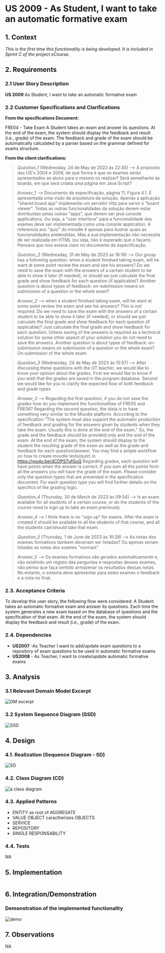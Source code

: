 # US 2009 - As Student, I want to take an automatic formative exam

## 1. Context

*This is the first time this functionality is being developed. It is included in Sprint C of the project eCourse.*

## 2. Requirements

### 2.1 User Story Description

**US 2009** As Student, I want to take an automatic formative exam

### 2.2 Customer Specifications and Clarifications ###

**From the specifications Document:**

FRE04 - Take Exam A Student takes an exam and answer its questions. At the end of
the exam, the system should display the feedback and result (i.e., grade) of the exam. The
feedback and grade of the exam should be automatically calculated by a parser based on
the grammar defined for exams structure.

**From the client clarifications:**

> *Question_1* (Wednesday, 24 de May de 2023 às 22:45) --> A propósito das US's 2004 e 2009, de que forma é que os exames serão apresentados ao aluno para o mesmo os realizar? Será semelhante às boards, em que será criada uma página em Java Script?
>
> *Answer_1* --> Documento de especificação, página 11, Figura 4.1. É apresentada uma visão da arquitetura da solução.
> Apenas a aplicação "shared board app" implementa um servidor http para servir o "board viewer". Todas as outras funcionalidades da solução devem estar distribuídas pelas outras "apps", que devem ser java console applications. Ou seja, a "user interface" para a funcionalidade dos exames deve ser implementada como uma console application. A referencia aos "quiz" do moodle é apenas para ilustrar quais as funcionalidades pretendidas. Mas a sua implementação não necessita de ser realizada em HTML (ou seja, não é esperado que o façam).
> Pensava que isso estava claro no documento da especificação.


> *Question_2* (Wednesday, 31 de May de 2023 às 16:16) --> Our group has a following question: when a student finished taking exam, will he want at some point review the exam and see his answers? Do we need to save the exam with the answers of a certain student to be able to show it later (if needed), or should we just calculate the final grade and show feedback for each question (if applicable)?
> Another question is about types of feedback: on-submission means on submission of a question or the whole exam?
>
> 
> *Answer_2* -->  when a student finished taking exam, will he want at some point review the exam and see his answers?
> This is not required.
> Do we need to save the exam with the answers of a certain student to be able to show it later (if needed), or should we just calculate the final grade and show feedback for each question (if applicable)?
> Just calculate the final grade and show feedback for each question. Unless saving of the answers is required as a technical solution for some other aspect of your solution you do not need to save the answers.
> Another question is about types of feedback: on-submission means on submission of a question or the whole exam?
> On submission of the whole exam.
 
 
> *Question_3* (Wednesday, 24 de May de 2023 às 15:57) --> After discussing these questions with the OT teacher, we would like to know your opinion about the grades.
> First we would like to know if you wish that the grades are saved in the program database. Second we would like for you to clarify the expected flow of both feedback and grade types
>
> 
> *Answer_3* --> Regarding the first question, if you do not save the grades how do you implement the functionalities of FRE05 and FRE06?
> Regarding the second question, the ideia is to have something very similar to the Moodle platform. According to the specification "The system must also support the automatic production of feedback and grading for the answers given by students when they take the exam. Usually this is done at the end of the exam." So, the grade and the feedback should be provided only and the end of the exam. At the end of the exam, the system should display to the student the resulting grade of the exam as well as the grade and feedback for each question/answer.
> You may find a simple workflow on how to create moodle tests(quiz) in https://youtu.be/dCDPS7ufGuQ
> Regarding grades, each question will have points when the answer is correct. If you sum all the points form all the answers you will have the grade of the exam.
> Please consider only the question types that are presented in the specification document. For each question type you will find further details on the specifics of the grading logic.

> *Question_4* (Thursday, 30 de March de 2023 às 09:54) --> Is an exam available for all students of a certain course, or do the students of the course need to sign up to take an exam previously.
>
>
> *Answer_4* --> I think there is no "sign up" for exams. After the exam is created it should be available to all the students of that course, and all the students can/should take that exam.

> *Question_5* (Thursday, 1 de June de 2023 às 16:28) --> As notas dos exames formativos tambem deveriam ser listadas? Ou apenas seriam listadas as notas dos exames "normais"
>
>
> *Answer_5* --> Os exames formativos são gerados automaticamente e, não existindo um registo das perguntas e respostas desses exames, não penso que faça sentido armazenar os resultados dessas notas.
> No entanto, o sistema deve apresentar para estes exames o feedback e a nota no final.


### 2.3. Acceptance Criteria ###

To develop this user story, the following flow were considered:
A Student takes an automatic formative exam and answer its questions. Each time the system generates a new exam based on the database of questions and the specification of that exam.
At the end of the exam, the system should display the feedback and result (i.e., grade) of the exam.

### 2.4. Dependencies ###

* **US2007** -As Teacher I want to add/update exam questions to a repository of exam questions to be used in automatic formative exams
* **US2008** - As Teacher, I want to create/update automatic formative exams

## 3. Analysis

### 3.1 Relevant Domain Model Excerpt

![DM excerpt](us2009_DM.svg "A Domain Model Excerpt")

### 3.2 System Sequence Diagram (SSD)

![SSD](us2009_SSD.svg "A System Sequence Diagram")

## 4. Design

### 4.1. Realization (Sequence Diagram - SD)

![SD](us2009_SD.svg "A Sequence Diagram")

### 4.2. Class Diagram (CD)

![a class diagram](us2009_CD.svg "A Class Diagram")

### 4.3. Applied Patterns

* ENTITY as root of AGGREGATE
* VALUE OBJECT caractherizes OBJECTS
* SERVICE
* REPOSITORY
* SINGLE RESPONSABILITY

### 4.4. Tests

NA

## 5. Implementation

```

````


## 6. Integration/Demonstration

### Demonstration of the implemented functionality
![demo](TAKE_AN_AUTOMATIC_EXAM.png "Demonstration")

## 7. Observations
NA
